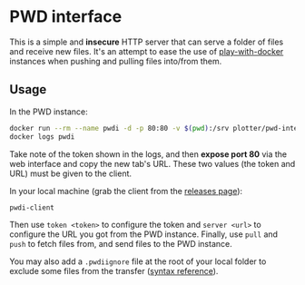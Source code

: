# PWD interface

This is a simple and **insecure** HTTP server that can serve a folder of files
and receive new files. It's an attempt to ease the use of
[play-with-docker](https://labs.play-with-docker.com/) instances when pushing
and pulling files into/from them.

## Usage

In the PWD instance:

```bash
docker run --rm --name pwdi -d -p 80:80 -v $(pwd):/srv plotter/pwd-interface
docker logs pwdi
```

Take note of the token shown in the logs, and then **expose port 80** via the
web interface and copy the new tab's URL. These two values (the token and URL)
must be given to the client.

In your local machine (grab the client from the [releases
page](https://github.com/kklingenberg/pwd-interface/releases)):

```bash
pwdi-client
```

Then use `token <token>` to configure the token and `server <url>` to configure
the URL you got from the PWD instance. Finally, use `pull` and `push` to fetch
files from, and send files to the PWD instance.

You may also add a `.pwdiignore` file at the root of your local folder to
exclude some files from the transfer ([syntax
reference](https://git-scm.com/docs/gitignore#_pattern_format)).
